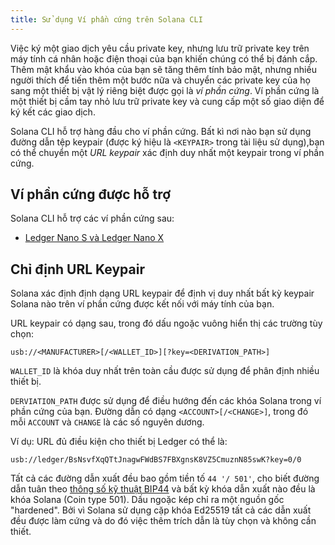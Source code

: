 ```yaml
---
title: Sử dụng Ví phần cứng trên Solana CLI
---
```


Việc ký một giao dịch yêu cầu private key, nhưng lưu trữ private key trên máy tính cá nhân hoặc điện thoại của bạn khiến chúng có thể bị đánh cắp. Thêm mật khẩu vào khóa của bạn sẽ tăng thêm tính bảo mật, nhưng nhiều người thích để tiến thêm một bước nữa và chuyển các private key của họ sang một thiết bị vật lý riêng biệt được gọi là _ví phần cứng_. Ví phần cứng là một thiết bị cầm tay nhỏ lưu trữ private key và cung cấp một số giao diện để ký kết các giao dịch.

Solana CLI hỗ trợ hàng đầu cho ví phần cứng. Bất kì nơi nào bạn sử dụng đường dẫn tệp keypair (được ký hiệu là `<KEYPAIR>` trong tài liệu sử dụng),bạn có thể chuyển một _URL keypair_ xác định duy nhất một keypair trong ví phần cứng.

## Ví phần cứng được hỗ trợ

Solana CLI hỗ trợ các ví phần cứng sau:

- [Ledger Nano S và Ledger Nano X](hardware-wallets/ledger.md)

## Chỉ định URL Keypair

Solana xác định định dạng URL keypair để định vị duy nhất bất kỳ keypair Solana nào trên ví phần cứng được kết nối với máy tính của bạn.

URL keypair có dạng sau, trong đó dấu ngoặc vuông hiển thị các trường tùy chọn:

```text
usb://<MANUFACTURER>[/<WALLET_ID>][?key=<DERIVATION_PATH>]
```

`WALLET_ID` là khóa duy nhất trên toàn cầu được sử dụng để phân định nhiều thiết bị.

`DERVIATION_PATH` được sử dụng để điều hướng đến các khóa Solana trong ví phần cứng của bạn. Đường dẫn có dạng `<ACCOUNT>[/<CHANGE>]`, trong đó mỗi `ACCOUNT` và `CHANGE` là các số nguyên dương.

Ví dụ: URL đủ điều kiện cho thiết bị Ledger có thể là:

```text
usb://ledger/BsNsvfXqQTtJnagwFWdBS7FBXgnsK8VZ5CmuznN85swK?key=0/0
```

Tất cả các đường dẫn xuất đều bao gồm tiền tố ` 44 '/ 501' `, cho biết đường dẫn tuân theo [thông số kỹ thuật BIP44](https://github.com/bitcoin/bips/blob/master/bip-0044.mediawiki) và bất kỳ khóa dẫn xuất nào đều là khóa Solana (Coin type 501). Dấu ngoặc kép chỉ ra một nguồn gốc "hardened". Bởi vì Solana sử dụng cặp khóa Ed25519 tất cả các dẫn xuất đều được làm cứng và do đó việc thêm trích dẫn là tùy chọn và không cần thiết.

